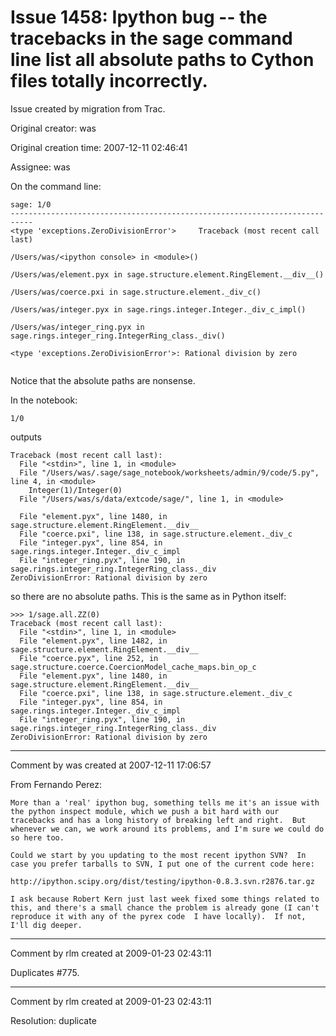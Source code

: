 # Issue 1458: Ipython bug -- the tracebacks in the sage command line list all absolute paths to Cython files totally incorrectly.

Issue created by migration from Trac.

Original creator: was

Original creation time: 2007-12-11 02:46:41

Assignee: was

On the command line:

```
sage: 1/0
---------------------------------------------------------------------------
<type 'exceptions.ZeroDivisionError'>     Traceback (most recent call last)

/Users/was/<ipython console> in <module>()

/Users/was/element.pyx in sage.structure.element.RingElement.__div__()

/Users/was/coerce.pxi in sage.structure.element._div_c()

/Users/was/integer.pyx in sage.rings.integer.Integer._div_c_impl()

/Users/was/integer_ring.pyx in sage.rings.integer_ring.IntegerRing_class._div()

<type 'exceptions.ZeroDivisionError'>: Rational division by zero


```


Notice that the absolute paths are nonsense.

In the notebook:

```
1/0
```

outputs

```
Traceback (most recent call last):
  File "<stdin>", line 1, in <module>
  File "/Users/was/.sage/sage_notebook/worksheets/admin/9/code/5.py", line 4, in <module>
    Integer(1)/Integer(0)
  File "/Users/was/s/data/extcode/sage/", line 1, in <module>
    
  File "element.pyx", line 1480, in sage.structure.element.RingElement.__div__
  File "coerce.pxi", line 138, in sage.structure.element._div_c
  File "integer.pyx", line 854, in sage.rings.integer.Integer._div_c_impl
  File "integer_ring.pyx", line 190, in sage.rings.integer_ring.IntegerRing_class._div
ZeroDivisionError: Rational division by zero
```


so there are no absolute paths.  This is the same as in Python itself:


```
>>> 1/sage.all.ZZ(0)
Traceback (most recent call last):
  File "<stdin>", line 1, in <module>
  File "element.pyx", line 1482, in sage.structure.element.RingElement.__div__
  File "coerce.pyx", line 252, in sage.structure.coerce.CoercionModel_cache_maps.bin_op_c
  File "element.pyx", line 1480, in sage.structure.element.RingElement.__div__
  File "coerce.pxi", line 138, in sage.structure.element._div_c
  File "integer.pyx", line 854, in sage.rings.integer.Integer._div_c_impl
  File "integer_ring.pyx", line 190, in sage.rings.integer_ring.IntegerRing_class._div
ZeroDivisionError: Rational division by zero
```



---

Comment by was created at 2007-12-11 17:06:57

From Fernando Perez:

```
More than a 'real' ipython bug, something tells me it's an issue with
the python inspect module, which we push a bit hard with our
tracebacks and has a long history of breaking left and right.  But
whenever we can, we work around its problems, and I'm sure we could do
so here too.

Could we start by you updating to the most recent ipython SVN?  In
case you prefer tarballs to SVN, I put one of the current code here:

http://ipython.scipy.org/dist/testing/ipython-0.8.3.svn.r2876.tar.gz

I ask because Robert Kern just last week fixed some things related to
this, and there's a small chance the problem is already gone (I can't
reproduce it with any of the pyrex code  I have locally).  If not,
I'll dig deeper.
```



---

Comment by rlm created at 2009-01-23 02:43:11

Duplicates #775.


---

Comment by rlm created at 2009-01-23 02:43:11

Resolution: duplicate
